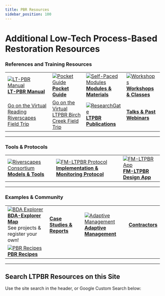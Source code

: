 ```yaml
---
title: PBR Resources
sidebar_position: 100
---
```


# Additional Low-Tech Process-Based Restoration Resources

### References and Training Resources

| | | | |
|---|---|---|---|
| [![LT-PBR Manual](/img/covers/Manual_Tilted_150.png)](/manual)<br />[**LT-PBR Manual**](/manual) | [![Pocket Guide](/img/covers/pocket_guide_cover_150w.png)](/resources/pocket)<br />[**Pocket Guide**](/resources/pocket) | [![Self-Paced Modules](/img/diagrams/presentation.png)](/resources/Topics/)<br />[**Modules & Materials**](/resources/Topics/) | [![Workshops](/img/logos/USU_RC.png)](/workshops)<br />[**Workshops & Classes**](/workshops) |
| [Go on the Virtual Reading Riverscapes Field Trip](/resources/Topics/03_Planning/sturcturalForcing) | [Go on the Virtual LTPBR Birch Creek Field Trip](/resources/Topics/03_Planning/birchcreek) | [![ResearchGate](/img/RG.png)](https://www.researchgate.net/project/Low-Tech-Process-Based-Restoration)<br />[**LTPBR Publications**](https://www.researchgate.net/project/Low-Tech-Process-Based-Restoration) | [**Talks & Past Webinars**](/resources/talks) |

---

### Tools & Protocols

| | | | 
|---|---|---|
| [![Riverscapes Consortium](/img/RiverscapesLogo_40.png)](http://riverscapes.xyz/Tools)<br />[**Models & Tools**](http://riverscapes.xyz/Tools) | [![FM-LTPBR Protocol](/img/fmLTPBR_Protocol.png)](http://fmltpbr.riverscapes.xyz/)<br />[**Implementation & Monitoring Protocol**](http://fmltpbr.riverscapes.xyz/) | [![FM-LTPBR App](/img/fmLTPBR_IconOnly.png)](http://fmltpbr.riverscapes.xyz/)<br />[**FM-LTPBR Design App**](https://riverscapes.xyz/img/tools/grade/TRL_3_32p.png) |  

---

### Examples & Community

| | | | |
|---|---|---|---|
| [![BDA Explorer](/img/logos/LTPBRexplorer_button.png)](http://bdaexplorer.com)<br />[**BDA-Explorer Map**](http://bdaexplorer.com)<br />See projects & register your own! | [**Case Studies & Reports**](/resources/casestudies) | [![Adaptive Management](/img/AM_Loop_40_Orange.png)](/resources/adaptivemgt)<br />[**Adaptive Management**](/resources/adaptivemgt)| [**Contractors**](/resources/contractors) |
[![PBR Recipes](/img/PBR-LT_round_30.png)](/resources/recipes)<br />[**PBR Recipes**](/resources/recipes) |  |  |  |

---

## Search LTPBR Resources on this Site

Use the site search in the header, or Google Custom Search below:


<script async src="https://cse.google.com/cse.js?cx=c409968ed66eda18a"></script>
<div class="gcse-search"></div>
